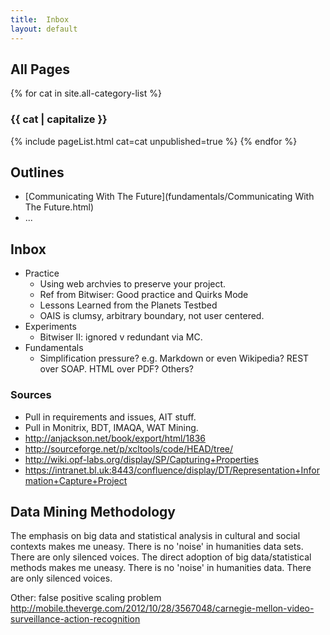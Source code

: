 ```yaml
---
title:  Inbox
layout: default
---
```


All Pages
---------
{% for cat in site.all-category-list %}
### {{ cat | capitalize }}
{% include pageList.html cat=cat unpublished=true %}
{% endfor %}  <!-- cat -->

Outlines
--------

* [Communicating With The Future](fundamentals/Communicating With The Future.html)
* ...

Inbox
-----

* Practice
    * Using web archvies to preserve your project.
    * Ref from Bitwiser: Good practice and Quirks Mode
    * Lessons Learned from the Planets Testbed
    * OAIS is clumsy, arbitrary boundary, not user centered.
* Experiments
    * Bitwiser II: ignored v redundant via MC.
* Fundamentals
    * Simplification pressure? e.g. Markdown or even Wikipedia? REST over SOAP. HTML over PDF? Others?


### Sources

* Pull in requirements and issues, AIT stuff.
* Pull in Monitrix, BDT, IMAQA, WAT Mining.
* http://anjackson.net/book/export/html/1836
* http://sourceforge.net/p/xcltools/code/HEAD/tree/
* http://wiki.opf-labs.org/display/SP/Capturing+Properties
* https://intranet.bl.uk:8443/confluence/display/DT/Representation+Information+Capture+Project


Data Mining Methodology
-----------------------
The emphasis on big data and statistical analysis in cultural and social contexts makes me uneasy. There is no 'noise' in humanities data sets. There are only silenced voices.
The direct adoption of big data/statistical methods makes me uneasy. There is no 'noise' in humanities data. There are only silenced voices.

Other: false positive scaling problem http://mobile.theverge.com/2012/10/28/3567048/carnegie-mellon-video-surveillance-action-recognition



